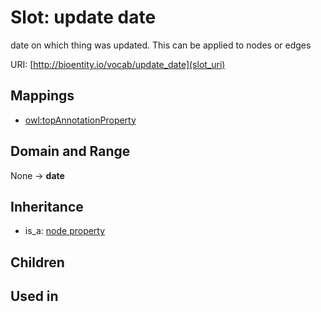 # Slot: update date


date on which thing was updated. This can be applied to nodes or edges

URI: [http://bioentity.io/vocab/update_date](slot_uri)
## Mappings

 * [owl:topAnnotationProperty](http://purl.obolibrary.org/obo/owl_topAnnotationProperty)
## Domain and Range

None -> **date**
## Inheritance

 *  is_a: [node property](node_property.md)
## Children

## Used in

